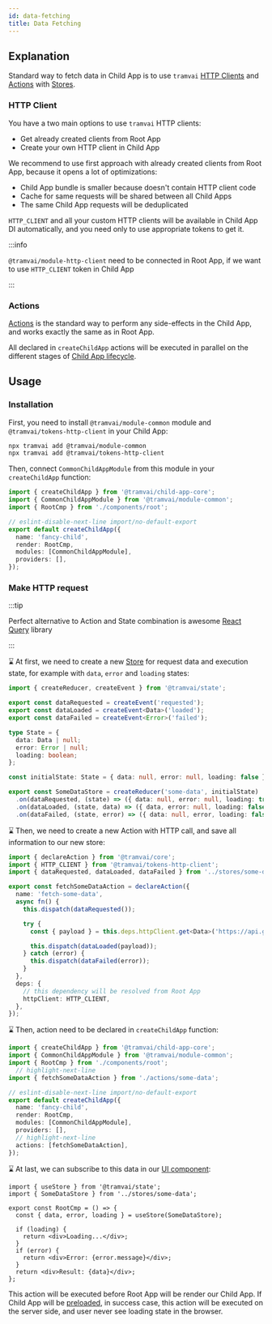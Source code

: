 ```yaml
---
id: data-fetching
title: Data Fetching
---
```


## Explanation

Standard way to fetch data in Child App is to use `tramvai` [HTTP Clients](03-features/09-data-fetching/02-http-client.md) and [Actions](03-features/09-data-fetching/01-action.md) with [Stores](03-features/015-child-app/05-state-management.md).

### HTTP Client

You have a two main options to use `tramvai` HTTP clients:
- Get already created clients from Root App
- Create your own HTTP client in Child App

We recommend to use first approach with already created clients from Root App, because it opens a lot of optimizations:
- Child App bundle is smaller because doesn't contain HTTP client code
- Cache for same requests will be shared between all Child Apps
- The same Child App requests will be deduplicated

`HTTP_CLIENT` and all your custom HTTP clients will be available in Child App DI automatically, and you need only to use appropriate tokens to get it.

:::info

`@tramvai/module-http-client` need to be connected in Root App, if we want to use `HTTP_CLIENT` token in Child App

:::

### Actions

[Actions](03-features/09-data-fetching/01-action.md) is the standard way to perform any side-effects in the Child App, and works exactly the same as in Root App.

All declared in `createChildApp` actions will be executed in parallel on the different stages of [Child App lifecycle](03-features/015-child-app/06-lifecycle.md).

## Usage

### Installation

First, you need to install `@tramvai/module-common` module and `@tramvai/tokens-http-client` in your Child App:

```bash
npx tramvai add @tramvai/module-common
npx tramvai add @tramvai/tokens-http-client
```

Then, connect `CommonChildAppModule` from this module in your `createChildApp` function:

```ts
import { createChildApp } from '@tramvai/child-app-core';
import { CommonChildAppModule } from '@tramvai/module-common';
import { RootCmp } from './components/root';

// eslint-disable-next-line import/no-default-export
export default createChildApp({
  name: 'fancy-child',
  render: RootCmp,
  modules: [CommonChildAppModule],
  providers: [],
});
```

### Make HTTP request

:::tip

Perfect alternative to Action and State combination is awesome [React Query](03-features/015-child-app/011-react-query.md) library

:::

:hourglass: At first, we need to create a new [Store](03-features/015-child-app/05-state-management.md) for request data and execution state, for example with `data`, `error` and `loading` states:

```ts
import { createReducer, createEvent } from '@tramvai/state';

export const dataRequested = createEvent('requested');
export const dataLoaded = createEvent<Data>('loaded');
export const dataFailed = createEvent<Error>('failed');

type State = {
  data: Data | null;
  error: Error | null;
  loading: boolean;
};

const initialState: State = { data: null, error: null, loading: false };

export const SomeDataStore = createReducer('some-data', initialState)
  .on(dataRequested, (state) => ({ data: null, error: null, loading: true }))
  .on(dataLoaded, (state, data) => ({ data, error: null, loading: false }))
  .on(dataFailed, (state, error) => ({ data: null, error, loading: false }));
```

:hourglass: Then, we need to create a new Action with HTTP call, and save all information to our new store:

```ts
import { declareAction } from '@tramvai/core';
import { HTTP_CLIENT } from '@tramvai/tokens-http-client';
import { dataRequested, dataLoaded, dataFailed } from '../stores/some-data';

export const fetchSomeDataAction = declareAction({
  name: 'fetch-some-data',
  async fn() {
    this.dispatch(dataRequested());

    try {
      const { payload } = this.deps.httpClient.get<Data>('https://api.get/some-data/');

      this.dispatch(dataLoaded(payload));
    } catch (error) {
      this.dispatch(dataFailed(error));
    }
  },
  deps: {
    // this dependency will be resolved from Root App
    httpClient: HTTP_CLIENT,
  },
});
```

:hourglass: Then, action need to be declared in `createChildApp` function:

```ts
import { createChildApp } from '@tramvai/child-app-core';
import { CommonChildAppModule } from '@tramvai/module-common';
import { RootCmp } from './components/root';
  // highlight-next-line
import { fetchSomeDataAction } from './actions/some-data';

// eslint-disable-next-line import/no-default-export
export default createChildApp({
  name: 'fancy-child',
  render: RootCmp,
  modules: [CommonChildAppModule],
  providers: [],
  // highlight-next-line
  actions: [fetchSomeDataAction],
});
```

:hourglass: At last, we can subscribe to this data in our [UI component](03-features/015-child-app/03-ui-component.md):

```tsx title="components/root.tsx"
import { useStore } from '@tramvai/state';
import { SomeDataStore } from '../stores/some-data';

export const RootCmp = () => {
  const { data, error, loading } = useStore(SomeDataStore);

  if (loading) {
    return <div>Loading...</div>;
  }
  if (error) {
    return <div>Error: {error.message}</div>;
  }
  return <div>Result: {data}</div>;
};
```

This action will be executed before Root App will be render our Child App. If Child App will be [preloaded](03-features/015-child-app/010-connect.md#preloading), in success case, this action will be executed on the server side, and user never see loading state in the browser.
